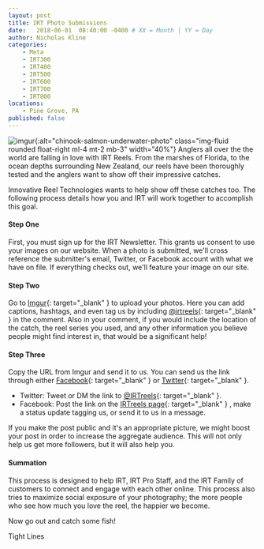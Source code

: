 ```yaml
---
layout: post
title: IRT Photo Submissions 
date:   2018-06-01  08:40:00 -0400 # XX = Month | YY = Day
author: Nicholas Kline
categories: 
    - Meta
    - IRT300
    - IRT400
    - IRT500
    - IRT600
    - IRT700
    - IRT800
locations:
    - Pine Grove, PA
published: false
---
```

![imgur](/assets/images/blog--imgur.png){:alt="chinook-salmon-underwater-photo" class="img-fluid rounded float-right ml-4 mt-2 mb-3" width="40%"}
Anglers all over the the world are falling in love with IRT Reels. From the marshes of Florida, to the ocean depths surrounding New Zealand, our reels have been thoroughly tested and the anglers want to show off their impressive catches. 

Innovative Reel Technologies wants to help show off these catches too. The following process details how you and IRT will work together to accomplish this goal.

#### Step One

First, you must sign up for the IRT Newsletter. This grants us consent to use your images on our website. When a photo is submitted, we'll cross reference the submitter's email, Twitter, or Facebook account with what we have on file. If everything checks out, we'll feature your image on our site.

#### Step Two 

Go to [Imgur](https://imgur.com/){: target="_blank" } to upload your photos. Here you can add captions, hashtags, and even tag us by including [@irtreels](https://imgur.com/user/IRTReels){: target="_blank" } in the comment. Also in your comment, if you would include the location of the catch, the reel series you used, and any other information you believe people might find interest in, that would be a significant help!

#### Step Three

Copy the URL from Imgur and send it to us. You can send us the link through either [Facebook](https://www.facebook.com/IRTreels/){: target="_blank" } or [Twitter](https://twitter.com/IRTreels){: target="_blank" }. 

- Twitter: Tweet or DM the link to [@IRTreels](https://twitter.com/IRTreels){: target="_blank" }.
- Facebook: Post the link on the [IRTreels page](https://www.facebook.com/IRTreels/){: target="_blank" } , make a status update tagging us, or send it to us in a message.

If you make the post public and it's an appropriate picture, we might boost your post in order to increase the aggregate audience. This will not only help us get more followers, but it will also help you.

#### Summation

This process is designed to help IRT, IRT Pro Staff, and the IRT Family of customers to connect and engage with each other online. This process also tries to maximize social exposure of your photography; the more people who see how much you love the reel, the happier we become.

Now go out and catch some fish!

Tight Lines
